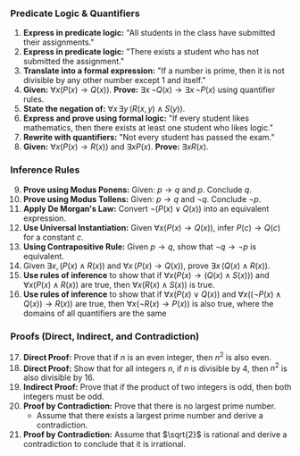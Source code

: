 
### Predicate Logic & Quantifiers
1. **Express in predicate logic:** "All students in the class have submitted their assignments."
2. **Express in predicate logic:** "There exists a student who has not submitted the assignment."
3. **Translate into a formal expression:** "If a number is prime, then it is not divisible by any other number except 1 and itself."
4. **Given:** $\forall x (P(x) \rightarrow Q(x))$. **Prove:** $\exists x \, \neg Q(x) \rightarrow \exists x \, \neg P(x)$ using quantifier rules.
5. **State the negation of:** $\forall x \, \exists y \, (R(x, y) \wedge S(y))$.
6. **Express and prove using formal logic:** "If every student likes mathematics, then there exists at least one student who likes logic."
7. **Rewrite with quantifiers:** "Not every student has passed the exam."
8. **Given:** $\forall x (P(x) \rightarrow R(x))$ and $\exists x P(x)$. **Prove:** $\exists x R(x)$.

### Inference Rules
9. **Prove using Modus Ponens:** Given: $p \rightarrow q$ and $p$. Conclude $q$.
10. **Prove using Modus Tollens:** Given: $p \rightarrow q$ and $\neg q$. Conclude $\neg p$.
11. **Apply De Morgan's Law:** Convert $\neg (P(x) \vee Q(x))$ into an equivalent expression.
12. **Use Universal Instantiation:** Given $\forall x (P(x) \rightarrow Q(x))$, infer $P(c) \rightarrow Q(c)$ for a constant $c$.
13. **Using Contrapositive Rule:** Given $p \rightarrow q$, show that $\neg q \rightarrow \neg p$ is equivalent.
15. Given $\exists x , (P(x) \wedge R(x))$ and $\forall x \, (P(x) \rightarrow Q(x))$, prove $\exists x \, (Q(x) \wedge R(x))$. 
17. **Use rules of inference** to show that if $\forall x (P(x) \rightarrow (Q(x) \wedge S(x)))$ and $\forall x(P(x) \wedge R(x))$ are true, then $\forall x (R(x) \wedge S(x))$ is true.  
18. **Use rules of inference** to show that if $\forall x (P(x) ∨ Q(x))$ and $\forall x ((¬P(x) ∧ Q(x)) → R(x))$ are true, then $\forall x (¬R(x) → P(x))$ is also true, where the domains of all quantifiers are the same

### Proofs (Direct, Indirect, and Contradiction)
17. **Direct Proof:** Prove that if $n$ is an even integer, then $n^2$ is also even.
19. **Direct Proof:** Show that for all integers $n$, if $n$ is divisible by 4, then $n^2$ is also divisible by 16.
20. **Indirect Proof:** Prove that if the product of two integers is odd, then both integers must be odd.
21. **Proof by Contradiction:** Prove that there is no largest prime number.
    - Assume that there exists a largest prime number and derive a contradiction.
22. **Proof by Contradiction:** Assume that $\sqrt{2}$ is rational and derive a contradiction to conclude that it is irrational.
<!--stackedit_data:
eyJoaXN0b3J5IjpbLTE1Mzg1MTE5NzldfQ==
-->
